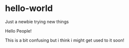 # hello-world
Just a newbie trying new things

Hello People!

This is a bit confusing but i think i might get used to it soon!
